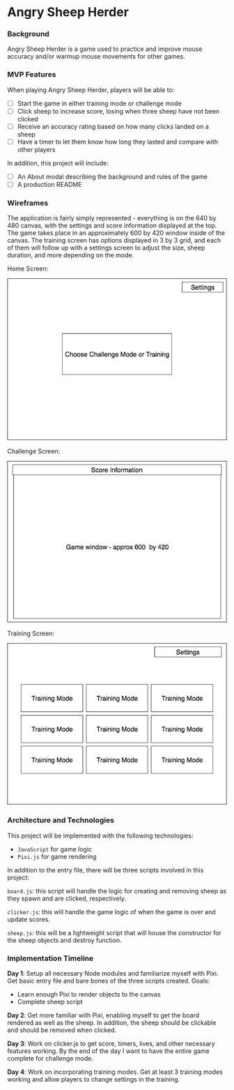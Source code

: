# Angry Sheep Herder

### Background

Angry Sheep Herder is a game used to practice and improve mouse accuracy and/or warmup mouse movements for other games.

### MVP Features

When playing Angry Sheep Herder, players will be able to:

- [ ] Start the game in either training mode or challenge mode
- [ ] Click sheep to increase score, losing when three sheep have not been clicked
- [ ] Receive an accuracy rating based on how many clicks landed on a sheep
- [ ] Have a timer to let them know how long they lasted and compare with other players

In addition, this project will include:

- [ ] An About modal describing the background and rules of the game
- [ ] A production README

### Wireframes

The application is fairly simply represented - everything is on the 640 by 480 canvas, with the settings and score information displayed at the top. The game takes place in an approximately 600 by 420 window inside of the canvas. The training screen has options displayed in 3 by 3 grid, and each of them will follow up with a settings screen to adjust the size, sheep duration, and more depending on the mode.

Home Screen:

![wireframes](Wireframes/SheepClicker.png)

Challenge Screen:

![wireframes challenge mode](Wireframes/sheepclicker-challenge.png)

Training Screen:

![wireframes training select](Wireframes/sheepclicker-training-modes.png)

### Architecture and Technologies

This project will be implemented with the following technologies:

- `JavaScript` for game logic
- `Pixi.js` for game rendering

In addition to the entry file, there will be three scripts involved in this project:

`board.js`: this script will handle the logic for creating and removing sheep as they spawn and are clicked, respectively.

`clicker.js`: this will handle the game logic of when the game is over and update scores.

`sheep.js`: this will be a lightweight script that will house the constructor for the sheep objects and destroy function.

### Implementation Timeline

**Day 1**: Setup all necessary Node modules and familiarize myself with Pixi. Get basic entry file and bare bones of the three scripts created. Goals:
- Learn enough Pixi to render objects to the canvas
- Complete sheep script

**Day 2**: Get more familiar with Pixi, enabling myself to get the board rendered as well as the sheep. In addition, the sheep should be clickable and should be removed when clicked.

**Day 3**: Work on clicker.js to get score, timers, lives, and other necessary features working. By the end of the day I want to have the entire game complete for challenge mode.

**Day 4**: Work on incorporating training modes. Get at least 3 training modes working and allow players to change settings in the training.
